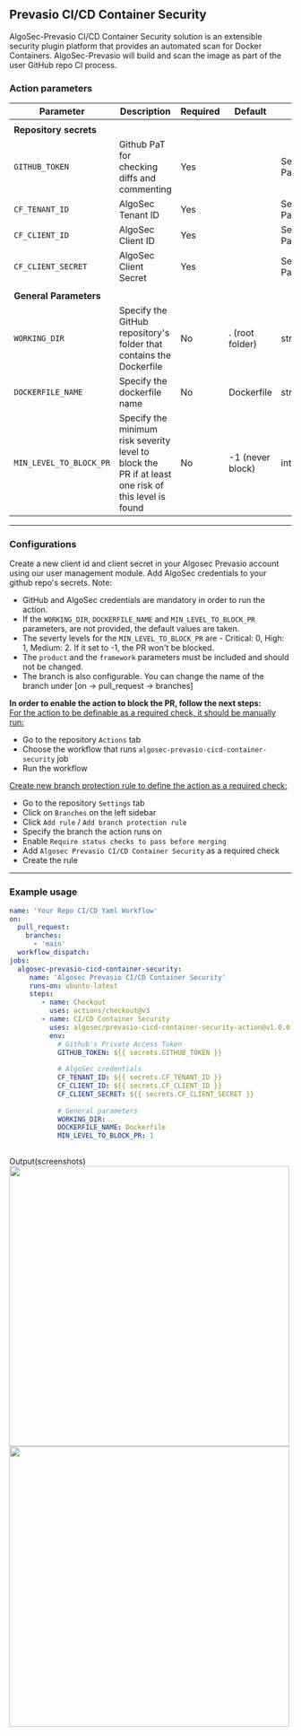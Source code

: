 ## Prevasio CI/CD Container Security

AlgoSec-Prevasio CI/CD Container Security solution is an extensible security plugin platform that provides an automated scan for Docker Containers.
AlgoSec-Prevasio will build and scan the image as part of the user GitHub repo CI process.

### Action parameters
|Parameter|Description|Required|Default|Type|
|---|---|---|---|---|
||||||
|<b>Repository secrets</b>| | | | |
|`GITHUB_TOKEN`|Github PaT for checking diffs and commenting|Yes| |Secret Parameter|
|`CF_TENANT_ID`|AlgoSec Tenant ID|Yes| |Secret Parameter|
|`CF_CLIENT_ID`|AlgoSec Client ID|Yes| |Secret Parameter|
|`CF_CLIENT_SECRET`|AlgoSec Client Secret|Yes| |Secret Parameter|
||||||
|<b>General Parameters</b>| | | | |
|`WORKING_DIR`|Specify the GitHub repository's folder that contains the Dockerfile|No|. (root folder)|string|
|`DOCKERFILE_NAME`|Specify the dockerfile name|No|Dockerfile|string|
|`MIN_LEVEL_TO_BLOCK_PR`|Specify the minimum risk severity level to block the PR if at least one risk of this level is found|No|-1 (never block)|int|

---  
### Configurations
Create a new client id and client secret in your Algosec Prevasio account using our user management module.
Add AlgoSec credentials to your github repo's secrets.
Note:
* GitHub and AlgoSec credentials are mandatory in order to run the action.
* If the `WORKING_DIR`, `DOCKERFILE_NAME` and `MIN_LEVEL_TO_BLOCK_PR` parameters, are not provided, the default values are taken.
* The severty levels for the `MIN_LEVEL_TO_BLOCK_PR` are - Critical: 0, High: 1, Medium: 2. If it set to -1, the PR won't be blocked.
* The `product` and the `framework` parameters must be included and should not be changed.
* The branch is also configurable. You can change the name of the branch under [on -> pull_request -> branches]  

**In order to enable the action to block the PR, follow the next steps:**    
<u>For the action to be definable as a required check, it should be manually run:</u>
* Go to the repository `Actions` tab
* Choose the workflow that runs `algosec-prevasio-cicd-container-security` job
* Run the workflow  

<u>Create new branch protection rule to define the action as a required check:</u>
* Go to the repository `Settings` tab
* Click on `Branches` on the left sidebar
* Click `Add rule` / `Add branch protection rule`
* Specify the branch the action runs on
* Enable `Require status checks to pass before merging`
* Add `Algosec Prevasio CI/CD Container Security` as a required check
* Create the rule  

---
### Example usage
```yaml
name: 'Your Repo CI/CD Yaml Workflow'
on:
  pull_request:
    branches:
      - 'main'
  workflow_dispatch:
jobs:
  algosec-prevasio-cicd-container-security:
     name: 'Algosec Prevasio CI/CD Container Security'
     runs-on: ubuntu-latest
     steps:
        - name: Checkout
          uses: actions/checkout@v3
        - name: CI/CD Container Security
          uses: algosec/prevasio-cicd-container-security-action@v1.0.0
          env:
            # Github's Private Access Token
            GITHUB_TOKEN: ${{ secrets.GITHUB_TOKEN }}
  
            # AlgoSec credentials
            CF_TENANT_ID: ${{ secrets.CF_TENANT_ID }}
            CF_CLIENT_ID: ${{ secrets.CF_CLIENT_ID }}
            CF_CLIENT_SECRET: ${{ secrets.CF_CLIENT_SECRET }}
            
            # General parameters
            WORKING_DIR: .
            DOCKERFILE_NAME: Dockerfile
            MIN_LEVEL_TO_BLOCK_PR: 1
            
```

Output(screenshots)
<img height="500" src="https://cloudflow.algosec.com/cloudflow/assets/devsecops-action/prevasio-scan-blocked.png" />
<img width="500" src="https://cloudflow.algosec.com/cloudflow/assets/devsecops-action/prevasio-scan-passed.png" />
